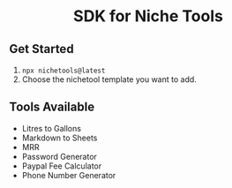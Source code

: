 <h1 align="center">SDK for Niche Tools</h1>


## Get Started

1. `npx nichetools@latest`
2. Choose the nichetool template you want to add.

## Tools Available
- Litres to Gallons
- Markdown to Sheets
- MRR
- Password Generator
- Paypal Fee Calculator
- Phone Number Generator
